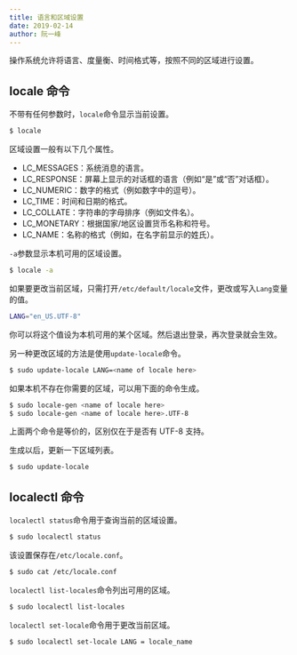 ```yaml
---
title: 语言和区域设置
date: 2019-02-14
author: 阮一峰
---
```


操作系统允许将语言、度量衡、时间格式等，按照不同的区域进行设置。

## locale 命令

不带有任何参数时，`locale`命令显示当前设置。

```bash
$ locale
```

区域设置一般有以下几个属性。

- LC_MESSAGES：系统消息的语言。
- LC_RESPONSE：屏幕上显示的对话框的语言（例如“是”或“否”对话框）。
- LC_NUMERIC：数字的格式（例如数字中的逗号）。
- LC_TIME：时间和日期的格式。
- LC_COLLATE：字符串的字母排序（例如文件名）。
- LC_MONETARY：根据国家/地区设置货币名称和符号。
- LC_NAME：名称的格式（例如，在名字前显示的姓氏）。

`-a`参数显示本机可用的区域设置。

```bash
$ locale -a
```

如果要更改当前区域，只需打开`/etc/default/locale`文件，更改或写入`Lang`变量的值。

```bash
LANG="en_US.UTF-8"
```

你可以将这个值设为本机可用的某个区域。然后退出登录，再次登录就会生效。

另一种更改区域的方法是使用`update-locale`命令。

```bash
$ sudo update-locale LANG=<name of locale here>
```

如果本机不存在你需要的区域，可以用下面的命令生成。

```bash
$ sudo locale-gen <name of locale here>
$ sudo locale-gen <name of locale here>.UTF-8
```

上面两个命令是等价的，区别仅在于是否有 UTF-8 支持。

生成以后，更新一下区域列表。

```bash
$ sudo update-locale
```

## localectl 命令

`localectl status`命令用于查询当前的区域设置。

```bash
$ sudo localectl status
```

该设置保存在`/etc/locale.conf`。

```bash
$ sudo cat /etc/locale.conf
```

`localectl list-locales`命令列出可用的区域。

```bash
$ sudo localectl list-locales
```

`localectl set-locale`命令用于更改当前区域。

```bash
$ sudo localectl set-locale LANG = locale_name
```

